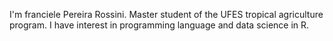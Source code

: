 I'm franciele Pereira Rossini. Master student of the UFES tropical agriculture program. I have interest in programming language and data science in R.
